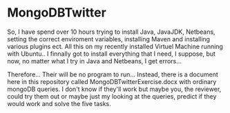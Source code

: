 # MongoDBTwitter

So, I have spend over 10 hours trying to install Java, JavaJDK, Netbeans, setting the correct enviroment variables, installing Maven and
installing various plugins ect. All this on my recently installed Virtuel Machine running with Ubuntu.. 
I finnally got to install everything that I need, I suppose, but now, no matter what I try in Java and Netbeans, I get errors...

Therefore... Their will be no program to run...
Instead, there is a document here in this repository called MongoDBTwitterExercise.docx with ordinary mongoDB queries. 
I don't know if they'll work but maybe you, the reviewer, could try them out or maybe just my looking at the queries, 
predict if they would work and solve the five tasks.

